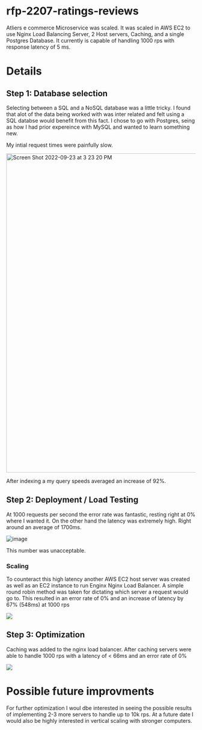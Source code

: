 # rfp-2207-ratings-reviews
Atliers e commerce Microservice was scaled. It was scaled in AWS EC2 to use Nginx Load Balancing Server, 2 Host servers, Caching, and a single Postgres Database.  It currently is capable of handling 1000 rps with response latency of 5 ms.

# Details
## Step 1:  Database selection

Selecting between a SQL and a NoSQL database was a little tricky. I found that alot of the data being worked with was inter related and felt using a SQL databse would benefit from this fact. I chose to go with Postgres, seing as how I had prior expereince with MySQL and wanted to learn something new.

My intial request times were painfully slow. 

<img width="849" alt="Screen Shot 2022-09-23 at 3 23 20 PM" src="https://user-images.githubusercontent.com/104694911/192064503-f097b542-523e-4d71-9b58-009edaa46d20.png">

After indexing a my query speeds averaged an increase of 92%.

## Step 2: Deployment / Load Testing

At 1000 requests per second the error rate was fantastic, resting right at 0% where I wanted it.  On the other hand the latency was extremely high. Right around an average of 1700ms.

![image](https://user-images.githubusercontent.com/104694911/192065219-4a77ade1-763c-472b-94c4-a73a5104d74f.png)

This number was unacceptable.

### Scaling 

To counteract this high latency another AWS EC2 host server was created as well as an EC2 instance to run Enginx Nginx Load Balancer. A simple round robin method was taken for dictating which server a request would go to.  This resulted in an error rate of 0% and an increase of latency by 67% (548ms) at 1000 rps

![](https://user-images.githubusercontent.com/104694911/192070679-ed949c76-e067-4d29-8419-70d5612de5ff.png)

## Step 3: Optimization 

Caching was added to the nginx load balancer.  After caching servers were able to handle 1000 rps with a latency of < 66ms and an error rate of 0%

![](https://user-images.githubusercontent.com/104694911/192070901-00c15b06-f826-45f2-ac1d-53ab8361562a.png)

# Possible future improvments

For further optimization I woul dbe interested in seeing the possible results of implementing 2-3 more servers to handle up to 10k rps.
At a future date I would also be highly interested in vertical scaling with stronger computers.



